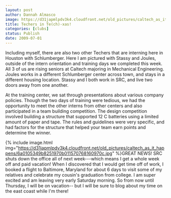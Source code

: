 ```yaml
---
layout: post
author: Dannah Almasco
image: https://d31japmlpdv3k4.cloudfront.net/old_pictures/caltech_as_it_happens/6a0105349b8251970b0115716ba11c970b.jpg
title: Techers in Te(ch)-xas!
categories: [clubs]
status: Publish
date: 2009-07-01
---
```


Including myself, there are also two other Techers that are interning here in Houston with Schlumberger. Here I am pictured with Stassy and Joules, outside of the intern orientation and training days we completed this week. All 3 of us are rising seniors at Caltech majoring in Mechanical Engineering. Joules works in a different Schlumberger center across town, and stays in a different housing location. Stassy and I both work in SRC, and live two doors away from one another.

At the training center, we sat through presentations about various company policies. Though the two days of training were tedious, we had the opportunity to meet the other interns from other centers and also participated in a team building competition. The design competition involved building a structure that supported 12 C batteries using a limited amount of paper and tape. The rules and guidelines were very specific, and had factors for the structure that helped your team earn points and determine the winner.


{% include image.html img="https://d31japmlpdv3k4.cloudfront.net/old_pictures/caltech_as_it_happens/6a0105349b8251970b011570768160970c.jpg" %}GREAT NEWS! SRC shuts down the office all of next week---which means I get a whole week off and paid vacation! When I discovered that I would get time off of work, I booked a flight to Baltimore, Maryland for about 6 days to visit some of my relatives and celebrate my cousin's graduation from college. I am super excited and am leaving very early Saturday morning. So from now until Thursday, I will be on vacation-- but I will be sure to blog about my time on the east coast while I'm there!
